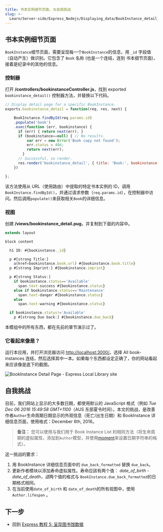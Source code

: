 ```yaml
---
title: 书本实例细节页面、与自我挑战
slug: >-
  Learn/Server-side/Express_Nodejs/Displaying_data/BookInstance_detail_page_and_challenge
---
```


## 书本实例细节页面

`BookInstance`细节页面，需要呈现每一个`BookInstance`的信息，用 `_id` 字段值（自动产生）做识别。它包含了 `Book` 名称 (也是一个连结，连到 书本细节页面)，接着是纪录中的其他的信息。

### 控制器

打开 **/controllers/bookinstanceController.js**，找到 exported `bookinstance_detail()` 控制器方法，并替换以下代码。

```js
// Display detail page for a specific BookInstance.
exports.bookinstance_detail = function(req, res, next) {

    BookInstance.findById(req.params.id)
    .populate('book')
    .exec(function (err, bookinstance) {
      if (err) { return next(err); }
      if (bookinstance==null) { // No results.
          var err = new Error('Book copy not found');
          err.status = 404;
          return next(err);
        }
      // Successful, so render.
      res.render('bookinstance_detail', { title: 'Book:', bookinstance:  bookinstance});
    })

};
```

该方法使用从 URL（使用路由）中提取的特定书本实例的 ID，调用`BookInstance.findById()`，并通过请求参数（`req.params.id`），在控制器中访问。然后调用`populate()`来获取相关`Book`的详细信息。

### 视图

创建 **/views/bookinstance_detail.pug**，并复制到下面的内容中。

```js
extends layout

block content

  h1 ID: #{bookinstance._id}

  p #[strong Title:]
    a(href=bookinstance.book.url) #{bookinstance.book.title}
  p #[strong Imprint:] #{bookinstance.imprint}

  p #[strong Status:]
    if bookinstance.status=='Available'
      span.text-success #{bookinstance.status}
    else if bookinstance.status=='Maintenance'
      span.text-danger #{bookinstance.status}
    else
      span.text-warning #{bookinstance.status}

  if bookinstance.status!='Available'
    p #[strong Due back:] #{bookinstance.due_back}
```

本模组中的所有东西，都在先前的章节演示过了。

### 它看起來像是？

运行本应用，并打开浏览器访问 <http://localhost:3000/>。选择 All book-instances 连结，然后选择其中一本。如果每个东西都设定正确了，你的网站看起来应该像是底下的截图。

![BookInstance Detail Page - Express Local Library site](locallibary_express_bookinstance_detail.png)

## 自我挑战

目前，我们网站上显示的大多数日期，都使用默认的 JavaScript 格式（例如 _Tue Dec 06 2016 15:49:58 GMT+1100_（AUS 东部夏令时间）。本文的挑战，是改善作者`Author`生命周期日期显示的外观信息（死亡/出生日期）和 BookInstance 详细信息页面，使用格式：December 6th, 2016。

> **备注：** 您可以使用与我们用于 Book Instance List 的相同方法（将生命周期的虚拟属性，添加到`Author`模型，并使用[moment](https://www.npmjs.com/package/moment)来设置日期字符串的格式）。

这一挑战的要求：

1. 用 BookInstance 详细信息页面中的 `due_back_formatted` 替换 `due_back`。
2. 更新作者模块以添加寿命虚拟属性。寿命应該有两个值： *date_of_birth - date_of_death，這*两个值的格式与 `BookInstance.due_back_formatted`的日期格式相同。
3. 在当前使用`date_of_birth` 和 `date_of_death`的所有视图中，使用 `Author.lifespan` 。

## 下一步

- 回到 [Express 教程 5: 呈现图书馆数据](/zh-CN/docs/Learn/Server-side/Express_Nodejs/Displaying_data)
